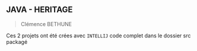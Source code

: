 ## JAVA - HERITAGE 

> Clémence BETHUNE

Ces 2 projets ont été crées avec ```INTELLIJ``` code complet dans le dossier
src packagé
